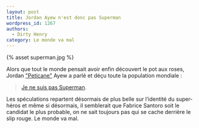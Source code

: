 ```yaml
---
layout: post
title: Jordan Ayew n'est donc pas Superman
wordpress_id: 1267
authors:
  - Dirty Henry
category: Le monde va mal
---
```


{% asset superman.jpg %}

Alors que tout le monde pensait avoir enfin découvert le pot aux roses, Jordan
["Peticane"][1] Ayew a parlé et déçu toute la population mondiale :

> [Je ne suis pas Superman][2].

Les spéculations repartent désormais de plus belle sur l’identité du super-héros
et même si désormais, il semblerait que Fabrice Santoro soit le candidat le plus
probable, on ne sait toujours pas qui se cache derrière le slip rouge. Le monde
va mal.

[1]: https://youtu.be/YfyZibUvJ2E
[2]:
  https://www.lequipe.fr/Football/Actualites/Ayew-je-ne-suis-pas-superman/429986
